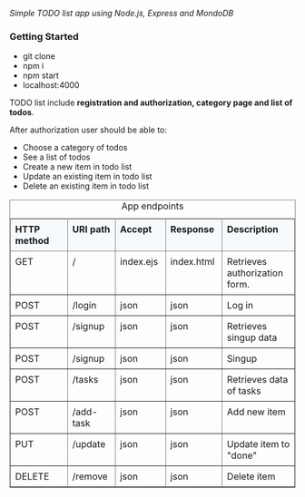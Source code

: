 <i>Simple TODO list app using Node.js, Express and MondoDB</i>

<h3>Getting Started</h3>

- git clone
- npm i
- npm start
- localhost:4000

TODO list include <b>registration and authorization, category page and list of todos</b>.

After authorization user should be able to:
- Choose a category of todos
- See a list of todos
- Create a new item in todo list
- Update an existing item in todo list
- Delete an existing item in todo list



<table cellpadding="4" cellspacing="0" summary="" class="table" frame="border" border="1" rules="all">
    <caption>
        <span class="tablecap">App endpoints</span>
    </caption>
    <colgroup>
        <col style="width:18.75%">
        <col style="width:13.5%">
        <col style="width:13.75%">
        <col style="width:13.75%">
        <col style="width:23.75%">
    </colgroup>
    <thead class="thead" style="text-align:left;">
    <tr class="row">
        <th style="text-align:left;vertical-align:top;background: #f6fafd; padding: 8px">HTTP method</th>
        <th style="text-align:left;vertical-align:top;background: #f6fafd; padding: 8px">URI path</th>
        <th style="text-align:left;vertical-align:top;background: #f6fafd; padding: 8px">Accept</th>
        <th style="text-align:left;vertical-align:top;background: #f6fafd; padding: 8px">Response</th>
        <th style="text-align:left;vertical-align:top;background: #f6fafd; padding: 8px">Description</th>
    </tr>
    </thead>
    <tbody class="tbody">
    <tr class="row">
        <td style="text-align:left;vertical-align:top; padding: 8px">GET</td>
        <td style="text-align:left;vertical-align:top; padding: 8px">/</td>
        <td style="text-align:left;vertical-align:top; padding: 8px">index.ejs</td>
        <td style="text-align:left;vertical-align:top; padding: 8px">index.html</td>
        <td style="text-align:left;vertical-align:top; padding: 8px">Retrieves authorization form.</td>
    </tr>
    <tr class="row">
        <td style="text-align:left;vertical-align:top; padding: 8px">POST</td>
        <td style="text-align:left;vertical-align:top; padding: 8px">/login</td>
        <td style="text-align:left;vertical-align:top; padding: 8px">json</td>
        <td style="text-align:left;vertical-align:top; padding: 8px">json</td>
        <td style="text-align:left;vertical-align:top; padding: 8px">Log in</td>
    </tr>
    <tr class="row">
        <td style="text-align:left;vertical-align:top; padding: 8px">POST</td>
        <td style="text-align:left;vertical-align:top; padding: 8px">/signup</td>
        <td style="text-align:left;vertical-align:top; padding: 8px">json</td>
        <td style="text-align:left;vertical-align:top; padding: 8px">json</td>
        <td style="text-align:left;vertical-align:top; padding: 8px">Retrieves singup data</td>
    </tr>
    <tr class="row">
        <td style="text-align:left;vertical-align:top; padding: 8px">POST</td>
        <td style="text-align:left;vertical-align:top; padding: 8px">/signup</td>
        <td style="text-align:left;vertical-align:top; padding: 8px">json</td>
        <td style="text-align:left;vertical-align:top; padding: 8px">json</td>
        <td style="text-align:left;vertical-align:top; padding: 8px">Singup</td>
    </tr>
    <tr class="row">
        <td style="text-align:left;vertical-align:top; padding: 8px">POST</td>
        <td style="text-align:left;vertical-align:top; padding: 8px">/tasks</td>
        <td style="text-align:left;vertical-align:top; padding: 8px">json</td>
        <td style="text-align:left;vertical-align:top; padding: 8px">json</td>
        <td style="text-align:left;vertical-align:top; padding: 8px">Retrieves data of tasks</td>
    </tr>
    <tr class="row">
        <td style="text-align:left;vertical-align:top; padding: 8px">POST</td>
        <td style="text-align:left;vertical-align:top; padding: 8px">/add-task</td>
        <td style="text-align:left;vertical-align:top; padding: 8px">json</td>
        <td style="text-align:left;vertical-align:top; padding: 8px">json</td>
        <td style="text-align:left;vertical-align:top; padding: 8px">Add new item</td>
    </tr>
    <tr class="row">
        <td style="text-align:left;vertical-align:top; padding: 8px">PUT</td>
        <td style="text-align:left;vertical-align:top; padding: 8px">/update</td>
        <td style="text-align:left;vertical-align:top; padding: 8px">json</td>
        <td style="text-align:left;vertical-align:top; padding: 8px">json</td>
        <td style="text-align:left;vertical-align:top; padding: 8px">Update item to "done"</td>
    </tr>
    <tr class="row">
        <td style="text-align:left;vertical-align:top; padding: 8px">DELETE</td>
        <td style="text-align:left;vertical-align:top; padding: 8px">/remove</td>
        <td style="text-align:left;vertical-align:top; padding: 8px">json</td>
        <td style="text-align:left;vertical-align:top; padding: 8px">json</td>
        <td style="text-align:left;vertical-align:top; padding: 8px">Delete item</td>
    </tr>
    </tbody>
</table>



